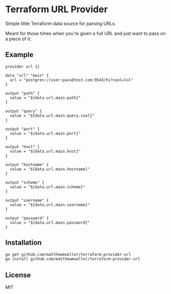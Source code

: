 # Terraform URL Provider

Simple little Terraform data source for parsing URLs.

Meant for those times when you're given a full URL and just want to pass on a piece of it.

## Example

```hcl
provider url {}

data "url" "main" {
  url = "postgres://user:pass@test.com:9543/hi?cool=lol"
}

output "path" {
  value = "${data.url.main.path}"
}

output "query" {
  value = "${data.url.main.query.cool}"
}

output "port" {
  value = "${data.url.main.port}"
}

output "host" {
  value = "${data.url.main.host}"
}

output "hostname" {
  value = "${data.url.main.hostname}"
}

output "scheme" {
  value = "${data.url.main.scheme}"
}

output "username" {
  value = "${data.url.main.username}"
}

output "password" {
  value = "${data.url.main.password}"
}
```

## Installation

```sh
go get github.com/matthewmueller/terraform-provider-url
go install github.com/matthewmueller/terraform-provider-url
```

## License

MIT
